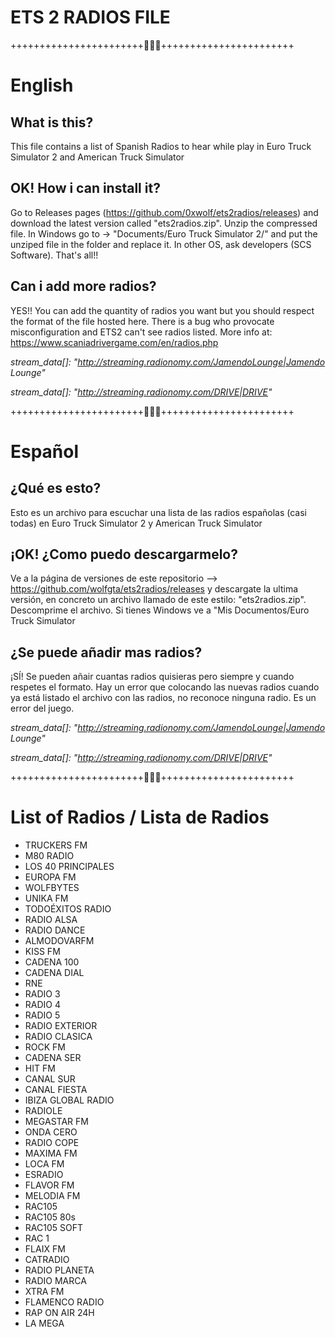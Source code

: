 # ETS 2 RADIOS FILE
+++++++++++++++++++++++🐾🐺🐾+++++++++++++++++++++++
# English
## What is this?
This file contains a list of Spanish Radios to hear while play in Euro Truck Simulator 2 and American Truck Simulator

## OK! How i can install it?
Go to Releases pages (https://github.com/0xwolf/ets2radios/releases) and download the latest version called "ets2radios.zip". Unzip the compressed file. In Windows go to -> "Documents/Euro Truck Simulator 2/" and put the unziped file in the folder and replace it. In other OS, ask developers (SCS Software). That's all!!

## Can i add more radios?
YES!! You can add the quantity of radios you want but you should respect the format of the file hosted here. There is a bug who provocate misconfiguration and ETS2 can't see radios listed. More info at: https://www.scaniadrivergame.com/en/radios.php

*stream_data[]: "http://streaming.radionomy.com/JamendoLounge|Jamendo Lounge"*

*stream_data[]: "http://streaming.radionomy.com/DRIVE|DRIVE"*

+++++++++++++++++++++++🐾🐺🐾+++++++++++++++++++++++
# Español
## ¿Qué es esto?
Esto es un archivo para escuchar una lista de las radios españolas (casi todas) en Euro Truck Simulator 2 y American Truck Simulator 

## ¡OK! ¿Como puedo descargarmelo?
Ve a la página de versiones de este repositorio --> https://github.com/wolfgta/ets2radios/releases y descargate la ultima versión, en concreto un archivo llamado de este estilo: "ets2radios.zip". Descomprime el archivo. Si tienes Windows ve a "Mis Documentos/Euro Truck Simulator

## ¿Se puede añadir mas radios?
¡SÍ! Se pueden añair cuantas radios quisieras pero siempre y cuando respetes el formato. Hay un error que colocando las nuevas radios cuando ya está listado el archivo con las radios, no reconoce ninguna radio. Es un error del juego.

*stream_data[]: "http://streaming.radionomy.com/JamendoLounge|Jamendo Lounge"*

*stream_data[]: "http://streaming.radionomy.com/DRIVE|DRIVE"*

+++++++++++++++++++++++🐾🐺🐾+++++++++++++++++++++++
# List of Radios / Lista de Radios
- TRUCKERS FM
- M80 RADIO
- LOS 40 PRINCIPALES
- EUROPA FM
- WOLFBYTES
- UNIKA FM
- TODOÉXITOS RADIO
- RADIO ALSA
- RADIO DANCE
- ALMODOVARFM
- KISS FM
- CADENA 100
- CADENA DIAL
- RNE
- RADIO 3
- RADIO 4
- RADIO 5
- RADIO EXTERIOR
- RADIO CLASICA
- ROCK FM
- CADENA SER
- HIT FM
- CANAL SUR
- CANAL FIESTA
- IBIZA GLOBAL RADIO
- RADIOLE
- MEGASTAR FM
- ONDA CERO
- RADIO COPE
- MAXIMA FM
- LOCA FM
- ESRADIO
- FLAVOR FM
- MELODIA FM
- RAC105
- RAC105 80s
- RAC105 SOFT
- RAC 1
- FLAIX FM
- CATRADIO
- RADIO PLANETA
- RADIO MARCA
- XTRA FM
- FLAMENCO RADIO
- RAP ON AIR 24H
- LA MEGA
